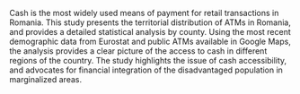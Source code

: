 Cash is the most widely used means of payment for retail transactions in Romania.
This study presents the territorial distribution of ATMs in Romania, and provides a detailed statistical analysis by county. 
Using the most recent demographic data from Eurostat and public ATMs available in Google Maps, the analysis provides a clear picture of the access to cash in different regions of the country. 
The study highlights the issue of cash accessibility, and advocates for financial integration of the disadvantaged population in marginalized areas.
